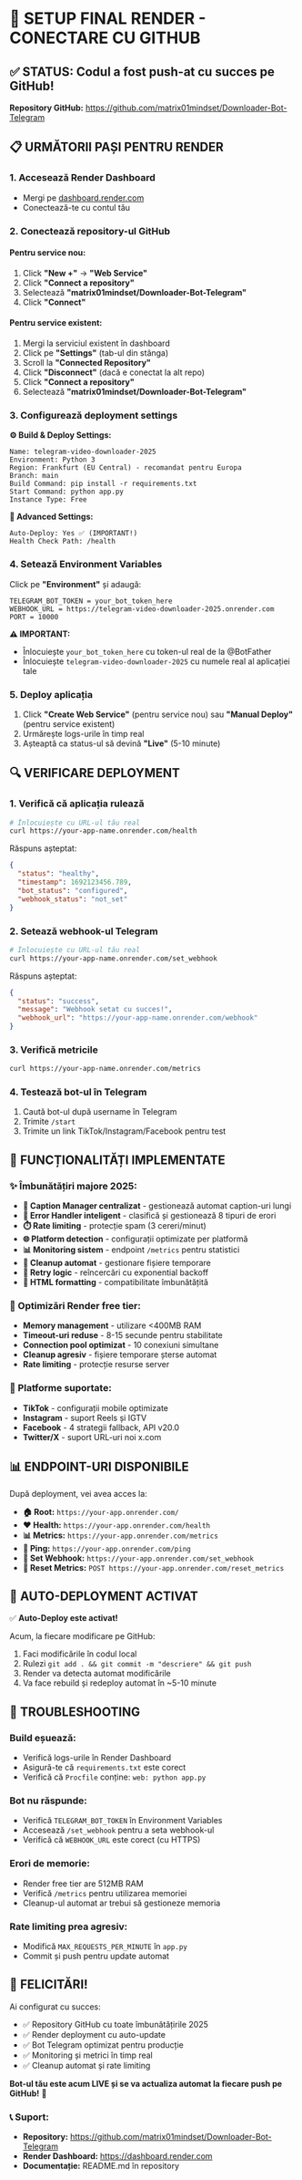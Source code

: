 # 🚀 SETUP FINAL RENDER - CONECTARE CU GITHUB

## ✅ STATUS: Codul a fost push-at cu succes pe GitHub!

**Repository GitHub:** https://github.com/matrix01mindset/Downloader-Bot-Telegram

## 📋 URMĂTORII PAȘI PENTRU RENDER

### 1. Accesează Render Dashboard
- Mergi pe [dashboard.render.com](https://dashboard.render.com)
- Conectează-te cu contul tău

### 2. Conectează repository-ul GitHub

#### Pentru service nou:
1. Click **"New +"** → **"Web Service"**
2. Click **"Connect a repository"**
3. Selectează **"matrix01mindset/Downloader-Bot-Telegram"**
4. Click **"Connect"**

#### Pentru service existent:
1. Mergi la serviciul existent în dashboard
2. Click pe **"Settings"** (tab-ul din stânga)
3. Scroll la **"Connected Repository"**
4. Click **"Disconnect"** (dacă e conectat la alt repo)
5. Click **"Connect a repository"**
6. Selectează **"matrix01mindset/Downloader-Bot-Telegram"**

### 3. Configurează deployment settings

**⚙️ Build & Deploy Settings:**
```
Name: telegram-video-downloader-2025
Environment: Python 3
Region: Frankfurt (EU Central) - recomandat pentru Europa
Branch: main
Build Command: pip install -r requirements.txt
Start Command: python app.py
Instance Type: Free
```

**🔧 Advanced Settings:**
```
Auto-Deploy: Yes ✅ (IMPORTANT!)
Health Check Path: /health
```

### 4. Setează Environment Variables

Click pe **"Environment"** și adaugă:

```
TELEGRAM_BOT_TOKEN = your_bot_token_here
WEBHOOK_URL = https://telegram-video-downloader-2025.onrender.com
PORT = 10000
```

**⚠️ IMPORTANT:** 
- Înlocuiește `your_bot_token_here` cu token-ul real de la @BotFather
- Înlocuiește `telegram-video-downloader-2025` cu numele real al aplicației tale

### 5. Deploy aplicația

1. Click **"Create Web Service"** (pentru service nou) sau **"Manual Deploy"** (pentru service existent)
2. Urmărește logs-urile în timp real
3. Așteaptă ca status-ul să devină **"Live"** (5-10 minute)

## 🔍 VERIFICARE DEPLOYMENT

### 1. Verifică că aplicația rulează
```bash
# Înlocuiește cu URL-ul tău real
curl https://your-app-name.onrender.com/health
```

Răspuns așteptat:
```json
{
  "status": "healthy",
  "timestamp": 1692123456.789,
  "bot_status": "configured",
  "webhook_status": "not_set"
}
```

### 2. Setează webhook-ul Telegram
```bash
# Înlocuiește cu URL-ul tău real
curl https://your-app-name.onrender.com/set_webhook
```

Răspuns așteptat:
```json
{
  "status": "success",
  "message": "Webhook setat cu succes!",
  "webhook_url": "https://your-app-name.onrender.com/webhook"
}
```

### 3. Verifică metricile
```bash
curl https://your-app-name.onrender.com/metrics
```

### 4. Testează bot-ul în Telegram
1. Caută bot-ul după username în Telegram
2. Trimite `/start`
3. Trimite un link TikTok/Instagram/Facebook pentru test

## 🎯 FUNCȚIONALITĂȚI IMPLEMENTATE

### ✨ Îmbunătățiri majore 2025:
- **🧠 Caption Manager centralizat** - gestionează automat caption-uri lungi
- **🔧 Error Handler inteligent** - clasifică și gestionează 8 tipuri de erori
- **⏱️ Rate limiting** - protecție spam (3 cereri/minut)
- **🌐 Platform detection** - configurații optimizate per platformă
- **📊 Monitoring sistem** - endpoint `/metrics` pentru statistici
- **🧹 Cleanup automat** - gestionare fișiere temporare
- **🔄 Retry logic** - reîncercări cu exponential backoff
- **🎨 HTML formatting** - compatibilitate îmbunătățită

### 🚀 Optimizări Render free tier:
- **Memory management** - utilizare <400MB RAM
- **Timeout-uri reduse** - 8-15 secunde pentru stabilitate
- **Connection pool optimizat** - 10 conexiuni simultane
- **Cleanup agresiv** - fișiere temporare șterse automat
- **Rate limiting** - protecție resurse server

### 🔧 Platforme suportate:
- **TikTok** - configurații mobile optimizate
- **Instagram** - suport Reels și IGTV
- **Facebook** - 4 strategii fallback, API v20.0
- **Twitter/X** - suport URL-uri noi x.com

## 📊 ENDPOINT-URI DISPONIBILE

După deployment, vei avea acces la:

- **🏠 Root:** `https://your-app.onrender.com/`
- **❤️ Health:** `https://your-app.onrender.com/health`
- **📊 Metrics:** `https://your-app.onrender.com/metrics`
- **🏓 Ping:** `https://your-app.onrender.com/ping`
- **🔗 Set Webhook:** `https://your-app.onrender.com/set_webhook`
- **🔄 Reset Metrics:** `POST https://your-app.onrender.com/reset_metrics`

## 🔄 AUTO-DEPLOYMENT ACTIVAT

✅ **Auto-Deploy este activat!** 

Acum, la fiecare modificare pe GitHub:
1. Faci modificările în codul local
2. Rulezi `git add . && git commit -m "descriere" && git push`
3. Render va detecta automat modificările
4. Va face rebuild și redeploy automat în ~5-10 minute

## 🐛 TROUBLESHOOTING

### Build eșuează:
- Verifică logs-urile în Render Dashboard
- Asigură-te că `requirements.txt` este corect
- Verifică că `Procfile` conține: `web: python app.py`

### Bot nu răspunde:
- Verifică `TELEGRAM_BOT_TOKEN` în Environment Variables
- Accesează `/set_webhook` pentru a seta webhook-ul
- Verifică că `WEBHOOK_URL` este corect (cu HTTPS)

### Erori de memorie:
- Render free tier are 512MB RAM
- Verifică `/metrics` pentru utilizarea memoriei
- Cleanup-ul automat ar trebui să gestioneze memoria

### Rate limiting prea agresiv:
- Modifică `MAX_REQUESTS_PER_MINUTE` în `app.py`
- Commit și push pentru update automat

## 🎉 FELICITĂRI!

Ai configurat cu succes:
- ✅ Repository GitHub cu toate îmbunătățirile 2025
- ✅ Render deployment cu auto-update
- ✅ Bot Telegram optimizat pentru producție
- ✅ Monitoring și metrici în timp real
- ✅ Cleanup automat și rate limiting

**Bot-ul tău este acum LIVE și se va actualiza automat la fiecare push pe GitHub!** 🚀

### 📞 Suport:
- **Repository:** https://github.com/matrix01mindset/Downloader-Bot-Telegram
- **Render Dashboard:** https://dashboard.render.com
- **Documentație:** README.md în repository